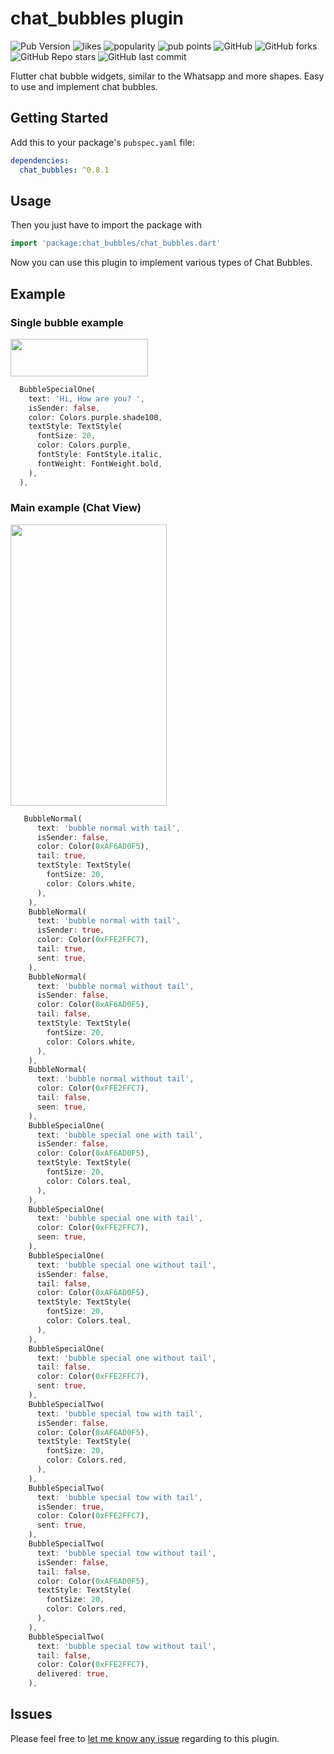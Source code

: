 # chat_bubbles plugin

![Pub Version](https://img.shields.io/pub/v/chat_bubbles?color=blue)
![likes](https://badges.bar/chat_bubbles/likes)
![popularity](https://badges.bar/chat_bubbles/popularity)
![pub points](https://badges.bar/sentry/pub%20points)
![GitHub](https://img.shields.io/github/license/prahack/chat_bubbles)
![GitHub forks](https://img.shields.io/github/forks/prahack/chat_bubbles)
![GitHub Repo stars](https://img.shields.io/github/stars/prahack/chat_bubbles)
![GitHub last commit](https://img.shields.io/github/last-commit/prahack/chat_bubbles)

Flutter chat bubble widgets, similar to the Whatsapp and more shapes. Easy to use and implement chat bubbles.

## Getting Started

Add this to your package's `pubspec.yaml` file:

```yaml
dependencies:
  chat_bubbles: ^0.8.1
```

## Usage

Then you just have to import the package with

```dart
import 'package:chat_bubbles/chat_bubbles.dart'
```

Now you can use this plugin to implement various types of Chat Bubbles.

## Example

### Single bubble example

<img src="https://github.com/prahack/chat_bubbles/blob/master/images/screenshots/single_bubble.png?raw=true"  width="220" height="60" />


```dart
  BubbleSpecialOne(
    text: 'Hi, How are you? ',
    isSender: false,
    color: Colors.purple.shade100,
    textStyle: TextStyle(
      fontSize: 20,
      color: Colors.purple,
      fontStyle: FontStyle.italic,
      fontWeight: FontWeight.bold,
    ),
  ),
```

### Main example (Chat View)

<img src="https://github.com/prahack/chat_bubbles/blob/master/images/screenshots/screenshot_1.png?raw=true"  width="250" height="450" />


```dart
   BubbleNormal(
      text: 'bubble normal with tail',
      isSender: false,
      color: Color(0xAF6AD0F5),
      tail: true,
      textStyle: TextStyle(
        fontSize: 20,
        color: Colors.white,
      ),
    ),
    BubbleNormal(
      text: 'bubble normal with tail',
      isSender: true,
      color: Color(0xFFE2FFC7),
      tail: true,
      sent: true,
    ),
    BubbleNormal(
      text: 'bubble normal without tail',
      isSender: false,
      color: Color(0xAF6AD0F5),
      tail: false,
      textStyle: TextStyle(
        fontSize: 20,
        color: Colors.white,
      ),
    ),
    BubbleNormal(
      text: 'bubble normal without tail',
      color: Color(0xFFE2FFC7),
      tail: false,
      seen: true,
    ),
    BubbleSpecialOne(
      text: 'bubble special one with tail',
      isSender: false,
      color: Color(0xAF6AD0F5),
      textStyle: TextStyle(
        fontSize: 20,
        color: Colors.teal,
      ),
    ),
    BubbleSpecialOne(
      text: 'bubble special one with tail',
      color: Color(0xFFE2FFC7),
      seen: true,
    ),
    BubbleSpecialOne(
      text: 'bubble special one without tail',
      isSender: false,
      tail: false,
      color: Color(0xAF6AD0F5),
      textStyle: TextStyle(
        fontSize: 20,
        color: Colors.teal,
      ),
    ),
    BubbleSpecialOne(
      text: 'bubble special one without tail',
      tail: false,
      color: Color(0xFFE2FFC7),
      sent: true,
    ),
    BubbleSpecialTwo(
      text: 'bubble special tow with tail',
      isSender: false,
      color: Color(0xAF6AD0F5),
      textStyle: TextStyle(
        fontSize: 20,
        color: Colors.red,
      ),
    ),
    BubbleSpecialTwo(
      text: 'bubble special tow with tail',
      isSender: true,
      color: Color(0xFFE2FFC7),
      sent: true,
    ),
    BubbleSpecialTwo(
      text: 'bubble special tow without tail',
      isSender: false,
      tail: false,
      color: Color(0xAF6AD0F5),
      textStyle: TextStyle(
        fontSize: 20,
        color: Colors.red,
      ),
    ),
    BubbleSpecialTwo(
      text: 'bubble special tow without tail',
      tail: false,
      color: Color(0xFFE2FFC7),
      delivered: true,
    ),
```

## Issues

Please feel free to [let me know any issue](https://github.com/prahack/chat_bubbles/issues) regarding to this plugin.
